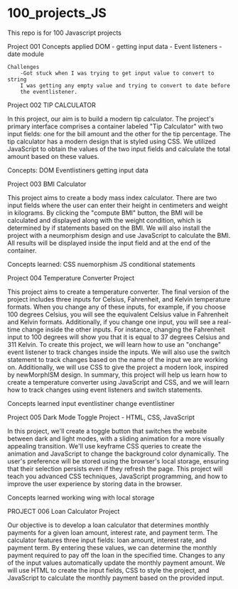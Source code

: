 # 100_projects_JS
This repo is for 100 Javascript projects

Project 001
    Concepts applied
    DOM - getting input data
        - Event listeners
        - date module

    Challenges 
        -Got stuck when I was trying to get input value to convert to string
        I was getting any empty value and trying to convert to date before 
        the eventlistener. 


Project 002
TIP CALCULATOR

In this project, our aim is to build a modern tip calculator. The project's primary interface comprises a container labeled "Tip Calculator" with two input fields: one for the bill amount and the other for the tip percentage. The tip calculator has a modern design that is styled using CSS. We utilized JavaScript to obtain the values of the two input fields and calculate the total amount based on these values.

Concepts:
    DOM
    Eventlistiners
    getting input data


Project 003
BMI Calculator

This project aims to create a body mass index calculator. There are two input fields where the user can enter their height in centimeters and weight in kilograms. By clicking the "compute BMI" button, the BMI will be calculated and displayed along with the weight condition, which is determined by if statements based on the BMI. We will also install the project with a neumorphism design and use JavaScript to calculate the BMI. All results will be displayed inside the input field and at the end of the container.

Concepts learned:
    CSS nuemorphism 
    JS conditional statements

Project 004
Temperature Converter Project

This project aims to create a temperature converter. The final version of the project includes three inputs for Celsius, Fahrenheit, and Kelvin temperature formats. When you change any of these inputs, for example, if you choose 100 degrees Celsius, you will see the equivalent Celsius value in Fahrenheit and Kelvin formats. Additionally, if you change one input, you will see a real-time change inside the other inputs. For instance, changing the Fahrenheit input to 100 degrees will show you that it is equal to 37 degrees Celsius and 311 Kelvin. To create this project, we will learn how to use an "onchange" event listener to track changes inside the inputs. We will also use the switch statement to track changes based on the name of the input we are working on. Additionally, we will use CSS to give the project a modern look, inspired by newMorphISM design. In summary, this project will help us learn how to create a temperature converter using JavaScript and CSS, and we will learn how to track changes using event listeners and switch statements.

Concepts learned 
    input eventlistiner
    change eventlistiner


Project 005
Dark Mode Toggle Project - HTML, CSS, JavaScript

In this project, we'll create a toggle button that switches the website between dark and light modes, with a sliding animation for a more visually appealing transition. We'll use keyframe CSS queries to create the animation and JavaScript to change the background color dynamically. The user's preference will be stored using the browser's local storage, ensuring that their selection persists even if they refresh the page. This project will teach you advanced CSS techniques, JavaScript programming, and how to improve the user experience by storing data in the browser.

Concepts learned
    working wing with local storage

PROJECT 006
Loan Calculator Project

Our objective is to develop a loan calculator that determines monthly payments for a given loan amount, interest rate, and payment term. The calculator features three input fields: loan amount, interest rate, and payment term. By entering these values, we can determine the monthly payment required to pay off the loan in the specified time. Changes to any of the input values automatically update the monthly payment amount. We will use HTML to create the input fields, CSS to style the project, and JavaScript to calculate the monthly payment based on the provided input.

